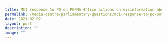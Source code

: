 ```yaml
---
title: MCI response to PQ on POFMA Office actions on misinformation about COVID19
permalink: /media-centre/parliamentary-questions/mci-response-to-pq-pofma-office-actions-misinformation-covid19/
date: 2021-02-02
layout: post
description: ""
image: ""
---
```


